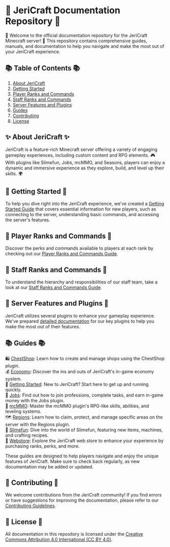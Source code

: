 # 📝 JeriCraft Documentation Repository 📝

🌟 Welcome to the official documentation repository for the JeriCraft Minecraft server! 🌟 This repository contains comprehensive guides, manuals, and documentation to help you navigate and make the most out of your JeriCraft experience.

## 📚 Table of Contents 📚

1. [About JeriCraft](#about-jericraft)
2. [Getting Started](./docs/guides/GettingStarted.md)
3. [Player Ranks and Commands](#player-ranks-and-commands)
4. [Staff Ranks and Commands](./docs/guides/StaffCommands.md)
5. [Server Features and Plugins](#server-features-and-plugins)
6. [Guides](#guides)
7. [Contributing](#contributing)
8. [License](#license)

## ✨ About JeriCraft ✨
JeriCraft is a feature-rich Minecraft server offering a variety of engaging gameplay experiences, including custom content and RPG elements. 🎮 With plugins like Slimefun, Jobs, mcMMO, and Seasons, players can enjoy a dynamic and immersive experience as they explore, build, and level up their skills. 🌍

## 🚀 Getting Started 🚀

To help you dive right into the JeriCraft experience, we've created a [Getting Started Guide](./GettingStarted.md) that
covers essential information for new players, such as connecting to the server, understanding basic commands, and
accessing the server's features.

## 👥 Player Ranks and Commands 👥

Discover the perks and commands available to players at each rank by checking out
our [Player Ranks and Commands Guide](https://github.com/Chalwk77/JeriCraftDocs/blob/main/docs/guides/PLAYER-COMMANDS.md).

## 👥 Staff Ranks and Commands 👥

To understand the hierarchy and responsibilities of our staff team, take a look at
our [Staff Ranks and Commands Guide](https://github.com/Chalwk77/JeriCraftDocs/blob/main/docs/guides/STAFF-COMMANDS.md).

## 🌟 Server Features and Plugins 🌟

JeriCraft utilizes several plugins to enhance your gameplay experience. We've
prepared [detailed documentation](https://github.com/Chalwk77/JeriCraftDocs/blob/main/docs/SERVER-FEATURES.md) for our
key
plugins to
help you make the most out of their features.

## 📚 Guides 📚

🛍️ [ChestShop](https://github.com/Chalwk77/JeriCraftDocs/blob/main/docs/guides/ChestShop.md): Learn how to create and
manage shops
using the ChestShop plugin.<br>
💰 [Economy](https://github.com/Chalwk77/JeriCraftDocs/blob/main/docs/guides/Economy.md): Discover the ins and outs of
JeriCraft's
in-game economy system.<br>
🌟 [Getting Started](https://github.com/Chalwk77/JeriCraftDocs/blob/main/docs/guides/GettingStarted.md): New to
JeriCraft? Start here
to get up and running quickly.<br>
💼 [Jobs](https://github.com/Chalwk77/JeriCraftDocs/blob/main/docs/guides/Jobs.md): Find out how to join professions,
complete tasks,
and earn in-game money with the Jobs plugin.<br>
🔱 [mcMMO](https://github.com/Chalwk77/JeriCraftDocs/blob/main/docs/guides/mcMMO.md): Master the mcMMO plugin's RPG-like
skills,
abilities, and leveling systems.<br>
🗺️ [Regions](https://github.com/Chalwk77/JeriCraftDocs/blob/main/docs/guides/Regions.md): Learn how to claim, protect,
and manage
specific areas on the server with the Regions plugin.<br>
🧪 [Slimefun](https://github.com/Chalwk77/JeriCraftDocs/blob/main/docs/guides/Slimefun.md): Dive into the world of
Slimefun, featuring
new items, machines, and crafting recipes.<br>
🛒 [Webstore](https://github.com/Chalwk77/JeriCraftDocs/blob/main/docs/guides/Webstore.md): Explore the JeriCraft web
store to enhance
your experience by purchasing ranks, perks, and more.

These guides are designed to help players navigate and enjoy the unique features of JeriCraft.  Make sure to check back regularly, as new documentation may be added or updated.

## 🤝 Contributing 🤝

We welcome contributions from the JeriCraft community! If you find errors or have suggestions for improving the
documentation, please refer to
our [Contributing Guidelines](https://github.com/Chalwk77/JeriCraftDocs/docs/Contributing-Guidelines.md).

## 📄 License 📄
All documentation in this repository is licensed under the [Creative Commons Attribution 4.0 International (CC BY 4.0)](https://creativecommons.org/licenses/by/4.0/deed.en).